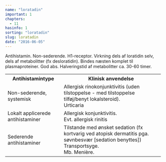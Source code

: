 ```yaml
---
name: "loratadin"
important: 1
chapters:  
  - 11
hasinfo: 1
sorting: "loratadin"
slug: loratadin
date: "2016-06-05"
---
```


Antihistamin. Non-sederende. H1-receptor. Virkning dels af loratidin selv, dels af metabolitter (fx desloratidin).  Bindes næsten komplet til plasmaproteiner. God abs. Halveringstid af metabolitter ca. 30-60 timer.

<table><tr><th>Antihistamintype</th><th>Klinisk anvendelse</th></tr><tr><td>Non-sederende, systemisk</td><td>Allergisk rinokonjunktivitis (uden tilstoppelse - med tilstoppelse tilføj/benyt lokalsteroid).<br>Urticaria</td></tr><tr><td>Lokalt applicerede antihistaminer</td><td>Allergisk konjunktivitis.<br>Evt. allergisk rinitis</td></tr><tr><td>Sederende antihistaminer</td><td>Tilstande med ønsket sedation (fx kortvarig ved atopisk dermatitis pga. søvnbesvær [sedation benyttes])<br>Transportsyge.<br>Mb. Menière.</td></tr></table>
